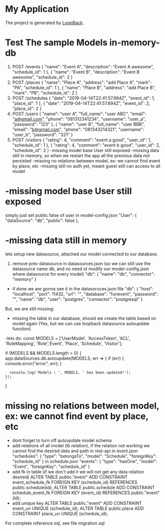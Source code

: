 # My Application

The project is generated by [LoopBack](http://loopback.io).

# Test The sample Models in-memory-db
1. POST /events
{
  "name": "Event A",
  "description": "Event A awesome",
  "schedule_id": 1
},
{
  "name": "Event B",
  "description": "Event B awesome",
  "schedule_id": 2
}
2. POST /places
{
  "name": "Place A",
  "address": "add Place A",
  "mark": "PA",
  "schedule_id": 1
},
{
  "name": "Place B",
  "address": "add Place B",
  "mark": "PB",
  "schedule_id": 2
}
3. POST /schedules
{
  "date": "2019-04-14T22:41:57.694Z",
  "event_id": 1,
  "place_id": 1
},
{
  "date": "2019-04-14T22:41:57.694Z",
  "event_id": 2,
  "place_id": 2
}
4. POST /users
{
  "name": "user A",
  "full_name": "user ABC",
  "email": "a@gmail.com",
  "phone": "081312341234",
  "username": "user_a",
 "password": "123"
},
{
  "name": "user B",
  "full_name": "user BBB",
  "email": "b@gmail.com",
  "phone": "081343214321",
  "username": "user_b",
 "password": "321"
}
5. POST /visitors
{
  "rating": 4,
  "comment": "event a good",
  "user_id": 1,
  "schedule_id": 1
},
{
  "rating": 4,
  "comment": "event b good",
  "user_id": 2,
  "schedule_id": 2
}
-missing model base User still exposed
-missing data still in memory, so when we restart the app all the previous data not persisted
-missing no relations between model, ex: we cannot find event by place, etc
-missing still no auth yet, meant guest still can access to all model

# -missing model base User still exposed
simply just set public false of user in model-config.json
"User": {
    "dataSource": "db",
    "public": false
  },

# -missing data still in memory
lets setup new datasource, attached our model connected to our database.
1. remove prev datasource in datasources.json (so we can still use the datasource name db, and no need ot modify our model-config.json where datasource for every model)
"db": {
    "name": "db",
    "connector": "memory"
  }
- if done we are gonna see it in the datasoruces.json file
"db": {
    "host": "localhost",
    "port": 11432,
    "url": "",
    "database": "funevent",
    "password": "",
    "name": "db",
    "user": "postgres",
    "connector": "postgresql"
  }

But, we are still missing:
- missing the table in our database, should we create the table based on model again (Yes, but we can use loopback datasource autoupdate function)

-lets do:
const MODELS = ['UserModel', 'AccessToken', 'ACL', 'RoleMapping', 'Role','Event', 
'Place', 'Schedule', 'Visitor'];

  if (MODELS && MODELS.length > 0) {
    app.dataSources.db.autoupdate(MODELS, err => {
      if (err) {
        console.error("error", err);
      }

      console.log('Models : ', MODELS, ' has been updated!');
    });
  }

# missing no relations between model, ex: we cannot find event by place, etc
- dont forget to turn off autoupdate model schema
- add relations of all model (lb relation), if the relation not working we cannot find the desired data and path in rest-api
in event.json
 "schedules": {
      "type": "belongsTo",
      "model": "Schedule",
      "foreignKey": "schedule_id"
    }
in schedule.json
 "events": {
      "type": "hasOne",
      "model": "Event",
      "foreignKey": "schedule_id"
    }
- add fk in table (if we don't add it we will not get any data relation desired)
ALTER TABLE public."event" ADD CONSTRAINT event_schedule_fk FOREIGN KEY (schedule_id) REFERENCES public.schedule(id);
ALTER TABLE public.schedule ADD CONSTRAINT schedule_event_fk FOREIGN KEY (event_id) REFERENCES public."event"(id);
- add unique key
ALTER TABLE public."event" ADD CONSTRAINT event_un UNIQUE (schedule_id);
ALTER TABLE public.place ADD CONSTRAINT place_un UNIQUE (schedule_id);

For complete reference sql, see file migration.sql

